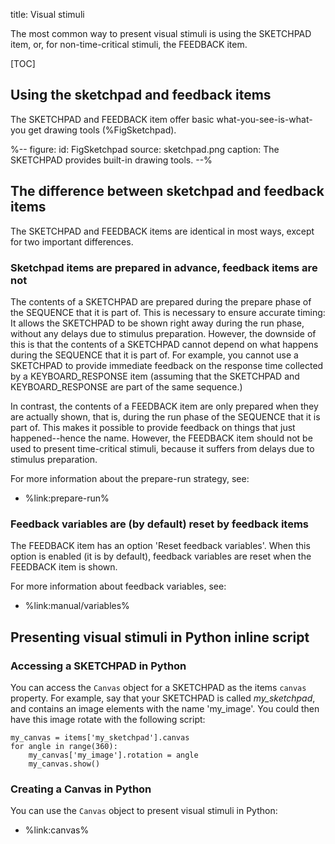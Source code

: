 title: Visual stimuli

The most common way to present visual stimuli is using the SKETCHPAD item, or, for non-time-critical stimuli, the FEEDBACK item.


[TOC]


## Using the sketchpad and feedback items

The SKETCHPAD and FEEDBACK item offer basic what-you-see-is-what-you get drawing tools (%FigSketchpad).

%--
figure:
 id: FigSketchpad
 source: sketchpad.png
 caption: The SKETCHPAD provides built-in drawing tools.
--%


## The difference between sketchpad and feedback items

The SKETCHPAD and FEEDBACK items are identical in most ways, except for two important differences.


### Sketchpad items are prepared in advance, feedback items are not

The contents of a SKETCHPAD are prepared during the prepare phase of the SEQUENCE that it is part of. This is necessary to ensure accurate timing: It allows the SKETCHPAD to be shown right away during the run phase, without any delays due to stimulus preparation. However, the downside of this is that the contents of a SKETCHPAD cannot depend on what happens during the SEQUENCE that it is part of. For example, you cannot use a SKETCHPAD to provide immediate feedback on the response time collected by a KEYBOARD_RESPONSE item (assuming that the SKETCHPAD and KEYBOARD_RESPONSE are part of the same sequence.)

In contrast, the contents of a FEEDBACK item are only prepared when they are actually shown, that is, during the run phase of the SEQUENCE that it is part of. This makes it possible to provide feedback on things that just happened--hence the name. However, the FEEDBACK item should not be used to present time-critical stimuli, because it suffers from delays due to stimulus preparation.

For more information about the prepare-run strategy, see:

- %link:prepare-run%


### Feedback variables are (by default) reset by feedback items

The FEEDBACK item has an option 'Reset feedback variables'. When this option is enabled (it is by default), feedback variables are reset when the FEEDBACK item is shown.

For more information about feedback variables, see:

- %link:manual/variables%


## Presenting visual stimuli in Python inline script

### Accessing a SKETCHPAD in Python

You can access the `Canvas` object for a SKETCHPAD as the items `canvas` property. For example, say that your SKETCHPAD is called *my_sketchpad*, and contains an image elements with the name 'my_image'. You could then have this image rotate with the following script:

~~~ .python
my_canvas = items['my_sketchpad'].canvas
for angle in range(360):
	my_canvas['my_image'].rotation = angle
	my_canvas.show()
~~~


### Creating a Canvas in Python

You can use the `Canvas` object to present visual stimuli in Python:

- %link:canvas%
